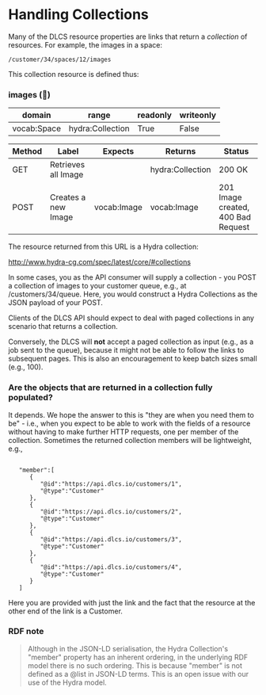 # Handling Collections

Many of the DLCS resource properties are links that return a *collection* of resources. For example, the images in a space:

```
/customer/34/spaces/12/images
```

This collection resource is defined thus:

### images (🔗)



|domain|range|readonly|writeonly|
|--|--|--|--|
|vocab:Space|hydra:Collection|True|False|


|Method|Label|Expects|Returns|Status|
|--|--|--|--|--|
|GET|Retrieves all Image| |hydra:Collection|200 OK |
|POST|Creates a new Image|vocab:Image|vocab:Image|201 Image created, 400 Bad Request|

The resource returned from this URL is a Hydra collection:

http://www.hydra-cg.com/spec/latest/core/#collections

In some cases, you as the API consumer will supply a collection - you POST a collection of images to your customer queue, e.g., at /customers/34/queue. Here, you would construct a Hydra Collections as the JSON payload of your POST.

Clients of the DLCS API should expect to deal with paged collections in any scenario that returns a collection.

Conversely, the DLCS will **not** accept a paged collection as input (e.g., as a job sent to the queue), because it might not be able to follow the links to subsequent pages. This is also an encouragement to keep batch sizes small (e.g., 100).

### Are the objects that are returned in a collection fully populated?

It depends. We hope the answer to this is "they are when you need them to be" - i.e., when you expect to be able to work with the fields of a resource without having to make further HTTP requests, one per member of the collection. Sometimes the returned collection members will be lightweight, e.g., 

```

   "member":[
      {
         "@id":"https://api.dlcs.io/customers/1",
         "@type":"Customer"
      },
      {
         "@id":"https://api.dlcs.io/customers/2",
         "@type":"Customer"
      },
      {
         "@id":"https://api.dlcs.io/customers/3",
         "@type":"Customer"
      },
      {
         "@id":"https://api.dlcs.io/customers/4",
         "@type":"Customer"
      }
   ]

```

Here you are provided with just the link and the fact that the resource at the other end of the link is a Customer.

### RDF note

> Although in the JSON-LD serialisation, the Hydra Collection's "member" property has an inherent ordering, in the underlying RDF model there is no such ordering. This is because "member" is not defined as a @list in JSON-LD terms. This is an open issue with our use of the Hydra model.


